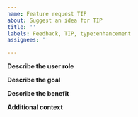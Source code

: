 ```yaml
---
name: Feature request TIP
about: Suggest an idea for TIP
title: ''
labels: Feedback, TIP, type:enhancement
assignees: ''

---
```


**Describe the user role**
<!-- Specify a type of user, e.g. "As an investigator, I would like to..." -->

**Describe the goal**
<!-- What does the type of user want to achieve? -->

**Describe the benefit**
<!-- Why does the user want to achieve the goal? -->

**Additional context**
<!-- Add any other context or screenshots or implementation suggestions here. -->
